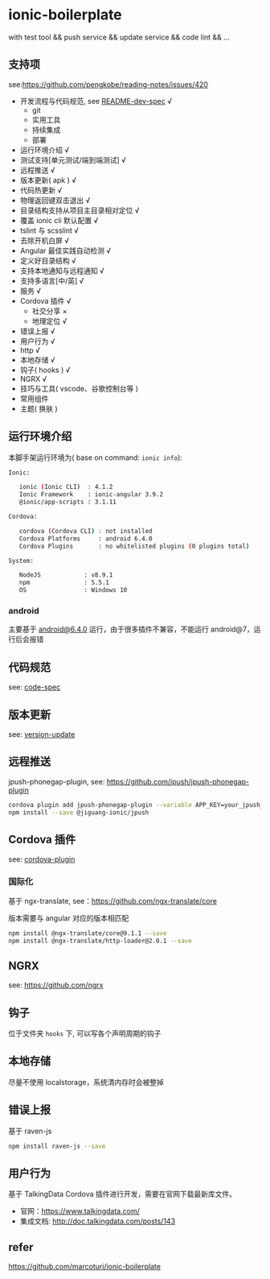 # ionic-boilerplate

with test tool &amp;&amp; push service &amp;&amp; update service &amp;&amp; code lint &amp;&amp; ...

## 支持项

see:https://github.com/pengkobe/reading-notes/issues/420

- 开发流程与代码规范, see [README-dev-spec](./doc/code-spec.md) √
  - git
  - 实用工具
  - 持续集成
  - 部署
- 运行环境介绍 √
- 测试支持[单元测试/端到端测试] √
- 远程推送 √
- 版本更新( apk ) √
- 代码热更新 √
- 物理返回键双击退出 √
- 目录结构支持从项目主目录相对定位 √
- 覆盖 ionic cli 默认配置 √
- tslint 与 scsslint √
- 去除开机白屏 √
- Angular 最佳实践自动检测 √
- 定义好目录结构 √
- 支持本地通知与远程通知 √
- 支持多语言[中/英] √
- 服务 √
- Cordova 插件 √
  - 社交分享 ×
  - 地理定位 √
- 错误上报 √
- 用户行为 √
- http √
- 本地存储 √
- 钩子( hooks ) √
- NGRX √
- 技巧与工具( vscode、谷歌控制台等 )
- 常用组件
- 主题( 换肤 )

## 运行环境介绍

本脚手架运行环境为( base on command: `ionic info`):

```bash
Ionic:

   ionic (Ionic CLI)  : 4.1.2
   Ionic Framework    : ionic-angular 3.9.2
   @ionic/app-scripts : 3.1.11

Cordova:

   cordova (Cordova CLI) : not installed
   Cordova Platforms     : android 6.4.0
   Cordova Plugins       : no whitelisted plugins (0 plugins total)

System:

   NodeJS            : v8.9.1
   npm               : 5.5.1
   OS                : Windows 10
```

### android

主要基于 android@6.4.0 运行，由于很多插件不兼容，不能运行 android@7，运行后会报错

## 代码规范

see: [code-spec](./doc/code-spec.md)

## 版本更新

see: [version-update](./doc/version-update.md)

## 远程推送

jpush-phonegap-plugin, see: https://github.com/jpush/jpush-phonegap-plugin

```bash
cordova plugin add jpush-phonegap-plugin --variable APP_KEY=your_jpush_appkey
npm install --save @jiguang-ionic/jpush
```

## Cordova 插件

see: [cordova-plugin](./doc/cordova-plugin.md)

### 国际化

基于 ngx-translate, see：https://github.com/ngx-translate/core

版本需要与 angular 对应的版本相匹配

```bash
npm install @ngx-translate/core@9.1.1 --save
npm install @ngx-translate/http-loader@2.0.1 --save
```

## NGRX

see: https://github.com/ngrx

## 钩子

位于文件夹 `hooks` 下, 可以写各个声明周期的钩子

## 本地存储

尽量不使用 localstorage，系统清内存时会被整掉

## 错误上报

基于 raven-js

```bash
npm install raven-js --save
```

## 用户行为

基于 TalkingData Cordova 插件进行开发，需要在官网下载最新库文件。

- 官网：https://www.talkingdata.com/
- 集成文档: http://doc.talkingdata.com/posts/143

## refer

https://github.com/marcoturi/ionic-boilerplate

